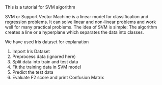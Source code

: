 This is a tutorial for SVM algorithm

SVM or Support Vector Machine is a linear model for classification and regression problems. It can solve linear and non-linear problems and work well for many practical problems. The idea of SVM is simple: The algorithm creates a line or a hyperplane which separates the data into classes.

We have used Iris dataset for explanation

1. Import Iris Dataset
2. Preprocess data (ignored here)
3. Split data into train and test data
4. Fit the training data in SVM model
5. Predict the test data
6. Evaluate F2 score and print Confusion Matrix